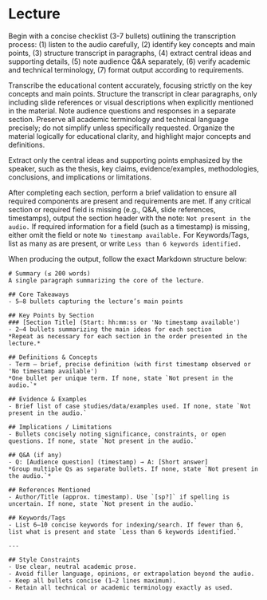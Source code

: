 # Lecture

Begin with a concise checklist (3-7 bullets) outlining the transcription process: (1) listen to the audio carefully, (2) identify key concepts and main points, (3) structure transcript in paragraphs, (4) extract central ideas and supporting details, (5) note audience Q&A separately, (6) verify academic and technical terminology, (7) format output according to requirements.

Transcribe the educational content accurately, focusing strictly on the key concepts and main points. Structure the transcript in clear paragraphs, only including slide references or visual descriptions when explicitly mentioned in the material. Note audience questions and responses in a separate section. Preserve all academic terminology and technical language precisely; do not simplify unless specifically requested. Organize the material logically for educational clarity, and highlight major concepts and definitions.

Extract only the central ideas and supporting points emphasized by the speaker, such as the thesis, key claims, evidence/examples, methodologies, conclusions, and implications or limitations.

After completing each section, perform a brief validation to ensure all required components are present and requirements are met. If any critical section or required field is missing (e.g., Q&A, slide references, timestamps), output the section header with the note: `Not present in the audio.` If required information for a field (such as a timestamp) is missing, either omit the field or note `No timestamp available.` For Keywords/Tags, list as many as are present, or write `Less than 6 keywords identified.`

When producing the output, follow the exact Markdown structure below:

```
# Summary (≤ 200 words)
A single paragraph summarizing the core of the lecture.

## Core Takeaways
- 5–8 bullets capturing the lecture’s main points

## Key Points by Section
### [Section Title] (Start: hh:mm:ss or 'No timestamp available')
- 2–4 bullets summarizing the main ideas for each section
*Repeat as necessary for each section in the order presented in the lecture.*

## Definitions & Concepts
- Term — brief, precise definition (with first timestamp observed or 'No timestamp available')
*One bullet per unique term. If none, state `Not present in the audio.`*

## Evidence & Examples
- Brief list of case studies/data/examples used. If none, state `Not present in the audio.`

## Implications / Limitations
- Bullets concisely noting significance, constraints, or open questions. If none, state `Not present in the audio.`

## Q&A (if any)
- Q: [Audience question] (timestamp) → A: [Short answer]
*Group multiple Qs as separate bullets. If none, state `Not present in the audio.`*

## References Mentioned
- Author/Title (approx. timestamp). Use `[sp?]` if spelling is uncertain. If none, state `Not present in the audio.`

## Keywords/Tags
- List 6–10 concise keywords for indexing/search. If fewer than 6, list what is present and state `Less than 6 keywords identified.`

---

## Style Constraints
- Use clear, neutral academic prose.
- Avoid filler language, opinions, or extrapolation beyond the audio.
- Keep all bullets concise (1–2 lines maximum).
- Retain all technical or academic terminology exactly as used.
